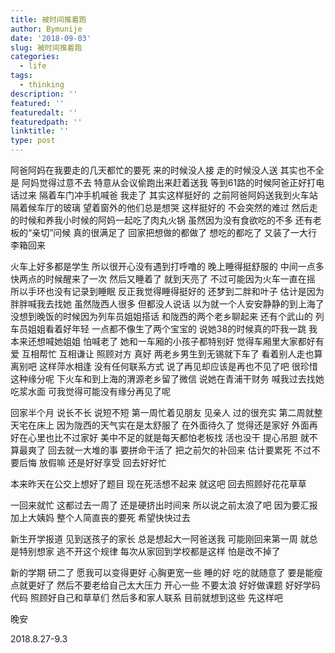 ```yaml
---
title: 被时间推着跑
author: Bymunije
date: '2018-09-03'
slug: 被时间推着跑
categories:
  - life
tags:
  - thinking
description: ''
featured: ''
featuredalt: ''
featuredpath: ''
linktitle: ''
type: post
---
```

阿爸阿妈在我要走的几天都忙的要死   来的时候没人接  走的时候没人送  其实也不全是 阿妈觉得过意不去  特意从会议偷跑出来赶着送我  等到61路的时候阿爸正好打电话过来  隔着车门冲手机喊爸 我走了  其实这样挺好的  之前阿爸阿妈送我到火车站  隔着候车厅的玻璃  望着窗外的他们总是想哭  这样挺好的 不会突然的难过 然后走的时候和养我小时候的阿妈一起吃了肉丸火锅  虽然因为没有食欲吃的不多 还有老板的“亲切”问候  真的很满足了  回家把想做的都做了  想吃的都吃了  又装了一大行李箱回来  

火车上好多都是学生  所以很开心没有遇到打呼噜的  晚上睡得挺舒服的  中间一点多快两点的时候醒来了一次  然后又睡着了  就到天亮了  不过可能因为火车一直在摇  所以手环也没有记录到睡眠  反正我觉得睡得挺好的  还梦到二胖和叶子  估计是因为胖胖喊我去找她  虽然陇西人很多  但都没人说话  以为就一个人安安静静的到上海了  没想到晚饭的时候因为列车员姐姐搭话  和陇西的两个老乡聊起来  还有个武山的  列车员姐姐看着好年轻  一点都不像生了两个宝宝的  说她38的时候真的吓我一跳  我本来还想喊她姐姐  怕喊老了  她和一车厢的小孩子都特别好  觉得车厢里大家都好有爱  互相帮忙  互相谦让  照顾对方  真好  两老乡男生到无锡就下车了  看着别人走也算离别吧  这样萍水相逢  没有任何联系方式  说了再见却应该是再也不见了吧  很珍惜这种缘分呢 下火车和到上海的渭源老乡留了微信  说她在青浦干财务  喊我过去找她吃浆水面  可我觉得可能没有缘分再见了呢

回家半个月  说长不长  说短不短  第一周忙着见朋友  见亲人  过的很充实  第二周就整天宅在床上  因为陇西的天气实在是太舒服了  在外面待久了  觉得还是家好  外面再好在心里也比不过家好  美中不足的就是每天都怕老板找  活也没干  提心吊胆  就不算最爽了   回去就一大堆的事  要拼命干活了  把之前欠的补回来  估计要累死  不过不要后悔  放假嘛  还是好好享受  回去好好忙

本来昨天在公交上想好了题目  现在死活想不起来  就这吧  回去照顾好花花草草

一回来就忙  这都过去一周了  还是硬挤出时间来  所以说之前太浪了吧  因为要汇报加上大姨妈  整个人简直丧的要死  希望快快过去

新生开学报道  见到送孩子的家长 总是想起大一阿爸送我  可能刚回来第一周  就总是特别想家  逃不开这个规律  每次从家回到学校都是这样  怕是改不掉了 

新的学期 研二了  愿我可以变得更好  心胸更宽一些  睡的好  吃的就随意了 要是能瘦点就更好了  然后不要老给自己太大压力  开心一些  不要太浪  好好做课题  好好学码代码  照顾好自己和草草们  然后多和家人联系 目前就想到这些  先这样吧

晚安

2018.8.27-9.3